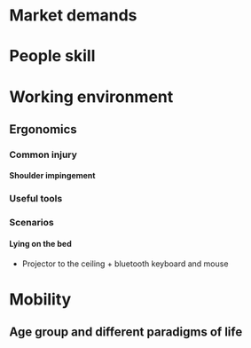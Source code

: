 # Market demands
# People skill
# Working environment
## Ergonomics
### Common injury
#### Shoulder impingement
### Useful tools
### Scenarios
#### Lying on the bed
- Projector to the ceiling + bluetooth keyboard and mouse
# Mobility
## Age group and different paradigms of life